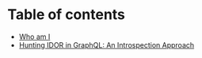 # Table of contents

* [Who am I](README.md)
* [Hunting IDOR in GraphQL: An Introspection Approach](hunting-idor-in-graphql-an-introspection-approach.md)

